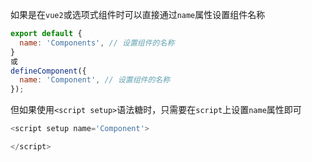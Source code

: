 如果是在`vue2`或选项式组件时可以直接通过`name`属性设置组件名称
```js
export default {
  name: 'Components', // 设置组件的名称
}
或
defineComponent({
  name: 'Component', // 设置组件的名称
});
```

但如果使用`<script setup>`语法糖时，只需要在`script`上设置`name`属性即可
```js
<script setup name='Component'>

</script>
```